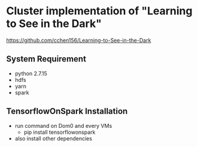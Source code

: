 # Cluster implementation of "Learning to See in the Dark"
https://github.com/cchen156/Learning-to-See-in-the-Dark

## System Requirement
- python 2.7.15
- hdfs
- yarn
- spark

## TensorflowOnSpark Installation
- run command on Dom0 and every VMs
	- pip install tensorflowonspark
- also install other dependencies

